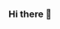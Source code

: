 ### Hi there 👋

<!--
**SepehrRasouli/SepehrRasouli** is a ✨ _special_ ✨ repository because its `README.md` (this file) appears on your GitHub profile.

Here are some ideas to get you started:

- 🔭 I’m currently working on PyBotNet 
- 🌱 I’m currently learning Django
- 📫 How to reach me: @SepehrRS sepehrrs.blog.ir
-->
